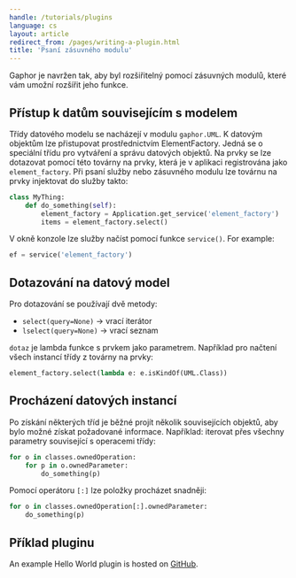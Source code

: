 ```yaml
---
handle: /tutorials/plugins
language: cs
layout: article
redirect_from: /pages/writing-a-plugin.html
title: 'Psaní zásuvného modulu'
---
```


Gaphor je navržen tak, aby byl rozšiřitelný pomocí zásuvných modulů, které
vám umožní rozšířit jeho funkce.

## Přístup k datům souvisejícím s modelem

Třídy datového modelu se nacházejí v modulu `gaphor.UML`. K datovým objektům
lze přistupovat prostřednictvím ElementFactory. Jedná se o speciální třídu
pro vytváření a správu datových objektů. Na prvky se lze dotazovat pomocí
této továrny na prvky, která je v aplikaci registrována jako
`element_factory`. Při psaní služby nebo zásuvného modulu lze továrnu na
prvky injektovat do služby takto:

```python
class MyThing:
    def do_something(self):
        element_factory = Application.get_service('element_factory')
        items = element_factory.select()
```

V okně konzole lze služby načíst pomocí funkce `service()`. For example:

```python
ef = service('element_factory')
```

## Dotazování na datový model

Pro dotazování se používají dvě metody:

-   `select(query=None)` -> vrací iterátor
-   `lselect(query=None)` -> vrací seznam

`dotaz` je lambda funkce s prvkem jako parametrem. Například pro načtení
všech instancí třídy z továrny na prvky:

```python
element_factory.select(lambda e: e.isKindOf(UML.Class))
```

## Procházení datových instancí

Po získání některých tříd je běžné projít několik souvisejících objektů, aby
bylo možné získat požadované informace. Například: iterovat přes všechny
parametry související s operacemi třídy:

```python
for o in classes.ownedOperation:
    for p in o.ownedParameter:
        do_something(p)
```

Pomocí operátoru `[:]` lze položky procházet snadněji:

```python
for o in classes.ownedOperation[:].ownedParameter:
    do_something(p)
```

## Příklad pluginu

An example Hello World plugin is hosted on
[GitHub](https://github.com/gaphor/gaphor.plugins.helloworld).
